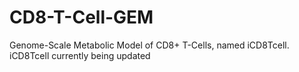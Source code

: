 # CD8-T-Cell-GEM
Genome-Scale Metabolic Model of CD8+ T-Cells, named iCD8Tcell.
iCD8Tcell currently being updated
